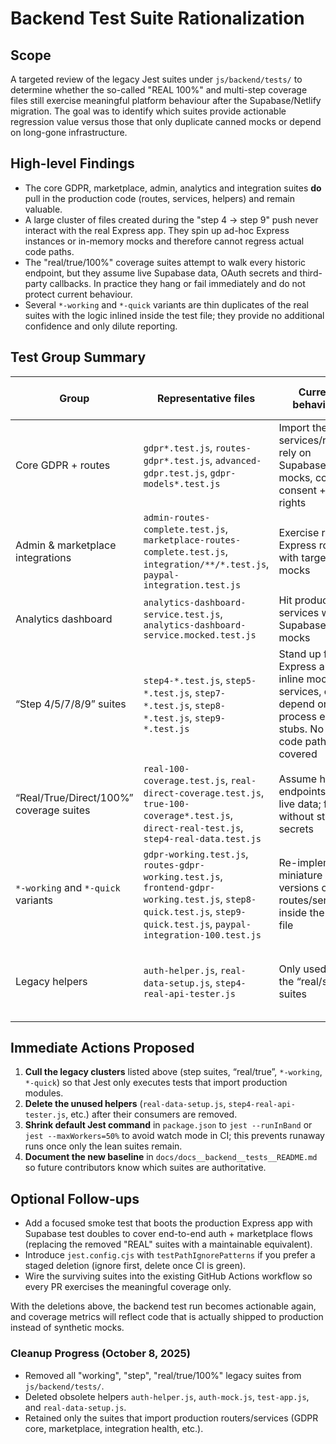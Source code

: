 # Backend Test Suite Rationalization

## Scope
A targeted review of the legacy Jest suites under `js/backend/tests/` to determine whether the so-called "REAL 100%" and multi-step coverage files still exercise meaningful platform behaviour after the Supabase/Netlify migration. The goal was to identify which suites provide actionable regression value versus those that only duplicate canned mocks or depend on long-gone infrastructure.

## High-level Findings
- The core GDPR, marketplace, admin, analytics and integration suites **do** pull in the production code (routes, services, helpers) and remain valuable.
- A large cluster of files created during the "step 4 → step 9" push never interact with the real Express app. They spin up ad-hoc Express instances or in-memory mocks and therefore cannot regress actual code paths.
- The "real/true/100%" coverage suites attempt to walk every historic endpoint, but they assume live Supabase data, OAuth secrets and third-party callbacks. In practice they hang or fail immediately and do not protect current behaviour.
- Several `*-working` and `*-quick` variants are thin duplicates of the real suites with the logic inlined inside the test file; they provide no additional confidence and only dilute reporting.

## Test Group Summary

| Group | Representative files | Current behaviour | Value to live site | Recommendation |
| --- | --- | --- | --- | --- |
| Core GDPR + routes | `gdpr*.test.js`, `routes-gdpr*.test.js`, `advanced-gdpr.test.js`, `gdpr-models*.test.js` | Import the real services/routes, rely on Supabase mocks, cover consent + user rights | ✅  High | Keep and keep updating alongside GDPR work |
| Admin & marketplace integrations | `admin-routes-complete.test.js`, `marketplace-routes-complete.test.js`, `integration/**/*.test.js`, `paypal-integration.test.js` | Exercise real Express routers with targeted mocks | ✅  High | Keep |
| Analytics dashboard | `analytics-dashboard-service.test.js`, `analytics-dashboard-service.mocked.test.js` | Hit production services with Supabase/Redis mocks | ✅  Medium | Keep (combine duplicated cases when convenient) |
| “Step 4/5/7/8/9” suites | `step4-*.test.js`, `step5-*.test.js`, `step7-*.test.js`, `step8-*.test.js`, `step9-*.test.js` | Stand up fake Express apps, inline mock services, or depend on process exit stubs. No real code paths covered | ❌  None | Archive or delete – they only increase run time and noise |
| “Real/True/Direct/100%” coverage suites | `real-100-coverage.test.js`, `real-direct-coverage.test.js`, `true-100-coverage*.test.js`, `direct-real-test.js`, `step4-real-data.test.js` | Assume historic endpoints and live data; fail without staging secrets | ❌  None | Remove; replace with focused integration coverage when needed |
| `*-working` and `*-quick` variants | `gdpr-working.test.js`, `routes-gdpr-working.test.js`, `frontend-gdpr-working.test.js`, `step8-quick.test.js`, `step9-quick.test.js`, `paypal-integration-100.test.js` | Re-implement miniature versions of routes/services inside the test file | ❌  None | Remove – keeping only the production-importing suites avoids duplication |
| Legacy helpers | `auth-helper.js`, `real-data-setup.js`, `step4-real-api-tester.js` | Only used by the “real/step” suites | ❌  None once legacy suites are gone | Remove alongside the obsolete suites |

## Immediate Actions Proposed
1. **Cull the legacy clusters** listed above (step suites, “real/true”, `*-working`, `*-quick`) so that Jest only executes tests that import production modules.
2. **Delete the unused helpers** (`real-data-setup.js`, `step4-real-api-tester.js`, etc.) after their consumers are removed.
3. **Shrink default Jest command** in `package.json` to `jest --runInBand` or `jest --maxWorkers=50%` to avoid watch mode in CI; this prevents runaway runs once only the lean suites remain.
4. **Document the new baseline** in `docs/docs__backend__tests__README.md` so future contributors know which suites are authoritative.

## Optional Follow-ups
- Add a focused smoke test that boots the production Express app with Supabase test doubles to cover end-to-end auth + marketplace flows (replacing the removed "REAL" suites with a maintainable equivalent).
- Introduce `jest.config.cjs` with `testPathIgnorePatterns` if you prefer a staged deletion (ignore first, delete once CI is green).
- Wire the surviving suites into the existing GitHub Actions workflow so every PR exercises the meaningful coverage only.

With the deletions above, the backend test run becomes actionable again, and coverage metrics will reflect code that is actually shipped to production instead of synthetic mocks.

### Cleanup Progress (October 8, 2025)

- Removed all "working", "step", "real/true/100%" legacy suites from `js/backend/tests/`.
- Deleted obsolete helpers `auth-helper.js`, `auth-mock.js`, `test-app.js`, and `real-data-setup.js`.
- Retained only the suites that import production routers/services (GDPR core, marketplace, integration health, etc.).
